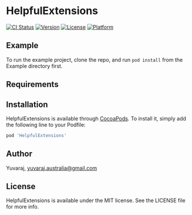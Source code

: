 # HelpfulExtensions

[![CI Status](https://img.shields.io/travis/yuvaraj.australia@gmail.com/HelpfulExtensions.svg?style=flat)](https://travis-ci.org/yuvaraj.australia@gmail.com/HelpfulExtensions)
[![Version](https://img.shields.io/cocoapods/v/HelpfulExtensions.svg?style=flat)](https://cocoapods.org/pods/HelpfulExtensions)
[![License](https://img.shields.io/cocoapods/l/HelpfulExtensions.svg?style=flat)](https://cocoapods.org/pods/HelpfulExtensions)
[![Platform](https://img.shields.io/cocoapods/p/HelpfulExtensions.svg?style=flat)](https://cocoapods.org/pods/HelpfulExtensions)

## Example

To run the example project, clone the repo, and run `pod install` from the Example directory first.

## Requirements

## Installation

HelpfulExtensions is available through [CocoaPods](https://cocoapods.org). To install
it, simply add the following line to your Podfile:

```ruby
pod 'HelpfulExtensions'
```

## Author

Yuvaraj, yuvaraj.australia@gmail.com

## License

HelpfulExtensions is available under the MIT license. See the LICENSE file for more info.
